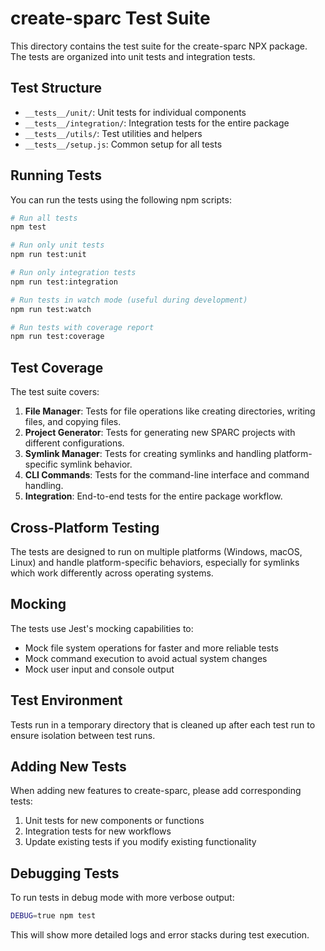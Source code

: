 # create-sparc Test Suite

This directory contains the test suite for the create-sparc NPX package. The tests are organized into unit tests and integration tests.

## Test Structure

- `__tests__/unit/`: Unit tests for individual components
- `__tests__/integration/`: Integration tests for the entire package
- `__tests__/utils/`: Test utilities and helpers
- `__tests__/setup.js`: Common setup for all tests

## Running Tests

You can run the tests using the following npm scripts:

```bash
# Run all tests
npm test

# Run only unit tests
npm run test:unit

# Run only integration tests
npm run test:integration

# Run tests in watch mode (useful during development)
npm run test:watch

# Run tests with coverage report
npm run test:coverage
```

## Test Coverage

The test suite covers:

1. **File Manager**: Tests for file operations like creating directories, writing files, and copying files.
2. **Project Generator**: Tests for generating new SPARC projects with different configurations.
3. **Symlink Manager**: Tests for creating symlinks and handling platform-specific symlink behavior.
4. **CLI Commands**: Tests for the command-line interface and command handling.
5. **Integration**: End-to-end tests for the entire package workflow.

## Cross-Platform Testing

The tests are designed to run on multiple platforms (Windows, macOS, Linux) and handle platform-specific behaviors, especially for symlinks which work differently across operating systems.

## Mocking

The tests use Jest's mocking capabilities to:

- Mock file system operations for faster and more reliable tests
- Mock command execution to avoid actual system changes
- Mock user input and console output

## Test Environment

Tests run in a temporary directory that is cleaned up after each test run to ensure isolation between test runs.

## Adding New Tests

When adding new features to create-sparc, please add corresponding tests:

1. Unit tests for new components or functions
2. Integration tests for new workflows
3. Update existing tests if you modify existing functionality

## Debugging Tests

To run tests in debug mode with more verbose output:

```bash
DEBUG=true npm test
```

This will show more detailed logs and error stacks during test execution.